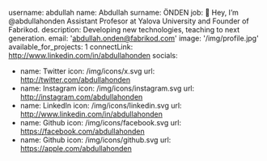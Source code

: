 username: abdullah
name: Abdullah
surname: ÖNDEN
job: 👋 Hey, I’m @abdullahonden Assistant Profesor at Yalova University and Founder of Fabrikod.
description: Developing new technologies, teaching to next generation.
email: 'abdullah.onden@fabrikod.com'
image: '/img/profile.jpg'
available_for_projects: 1
connectLink: http://www.linkedin.com/in/abdullahonden
socials:
  - name: Twitter
    icon: /img/icons/x.svg
    url: http://twitter.com/abdullahonden
  - name: Instagram
    icon: /img/icons/instagram.svg
    url: http://instagram.com/abdullahonden
  - name: LinkedIn
    icon: /img/icons/linkedin.svg
    url: http://www.linkedin.com/in/abdullahonden
  - name: Github
    icon: /img/icons/facebook.svg
    url: https://facebook.com/abdullahonden
  - name: Github
    icon: /img/icons/github.svg
    url: https://apple.com/abdullahonden